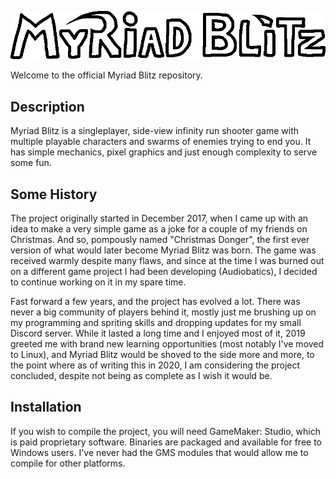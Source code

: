 ![game caption](sprites/spr_logo/9c885c4f-a87a-4205-93f5-50df9c356450.png)

Welcome to the official Myriad Blitz repository.

## Description

Myriad Blitz is a singleplayer, side-view infinity run shooter game with
multiple playable characters and swarms of enemies trying to end you.
It has simple mechanics, pixel graphics and just enough complexity to
serve some fun.

## Some History

The project originally started in December 2017, when I came up with an idea
to make a very simple game as a joke for a couple of my friends on Christmas.
And so, pompously named "Christmas Donger", the first ever version of what
would later become Myriad Blitz was born. The game was received warmly despite
many flaws, and since at the time I was burned out on a different game project
I had been developing (Audiobatics), I decided to continue working on it
in my spare time.

Fast forward a few years, and the project has evolved a lot.
There was never a big community of players behind it, mostly just me brushing
up on my programming and spriting skills and dropping updates for my small
Discord server. While it lasted a long time and I enjoyed most of it, 2019
greeted me with brand new learning opportunities (most notably I've moved to Linux),
and Myriad Blitz would be shoved to the side more and more, to the point where
as of writing this in 2020, I am considering the project concluded, despite
not being as complete as I wish it would be.

## Installation

If you wish to compile the project, you will need GameMaker: Studio, which is
paid proprietary software. Binaries are packaged and available for free to
Windows users. I've never had the GMS modules that would allow me to compile for
other platforms.
